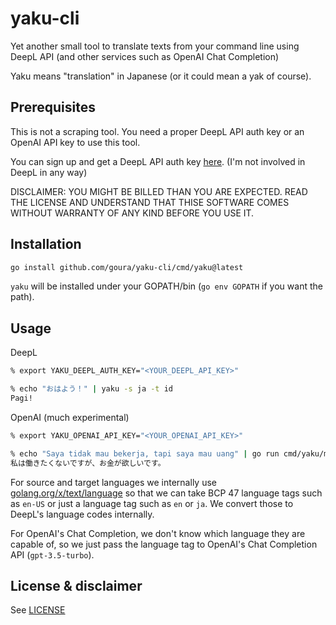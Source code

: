 # yaku-cli

Yet another small tool to translate texts from your command line using DeepL API (and other services such as OpenAI Chat Completion)

Yaku means "translation" in Japanese (or it could mean a yak of course).

## Prerequisites

This is not a scraping tool.
You need a proper DeepL API auth key or an OpenAI API key to use this tool.

You can sign up and get a DeepL API auth key [here](https://www.deepl.com/pro#developer).
(I'm not involved in DeepL in any way)

DISCLAIMER: YOU MIGHT BE BILLED THAN YOU ARE EXPECTED. READ THE LICENSE AND UNDERSTAND THAT THISE SOFTWARE COMES WITHOUT WARRANTY OF ANY KIND BEFORE YOU USE IT.

## Installation

```bash
go install github.com/goura/yaku-cli/cmd/yaku@latest
```
`yaku` will be installed under your GOPATH/bin (`go env GOPATH` if you want the path).

## Usage

DeepL
```bash
% export YAKU_DEEPL_AUTH_KEY="<YOUR_DEEPL_API_KEY>"

% echo "おはよう！" | yaku -s ja -t id
Pagi!
```

OpenAI (much experimental)
```bash
% export YAKU_OPENAI_API_KEY="<YOUR_OPENAI_API_KEY>"

% echo "Saya tidak mau bekerja, tapi saya mau uang" | go run cmd/yaku/main.go -e openai -s id -t ja
私は働きたくないですが、お金が欲しいです。
```

For source and target languages we internally use [golang.org/x/text/language](golang.org/x/text/language) so that we can take BCP 47 language tags such as `en-US` or just a language tag such as `en` or `ja`. We convert those to DeepL's language codes internally.

For OpenAI's Chat Completion, we don't know which language they are capable of, so we just pass the language tag to OpenAI's Chat Completion API (`gpt-3.5-turbo`).

## License & disclaimer
See [LICENSE](LICENSE)
